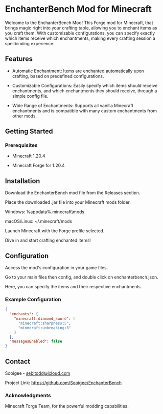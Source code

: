 # EnchanterBench Mod for Minecraft


Welcome to the EnchanterBench Mod! This Forge mod for Minecraft, that brings magic right into your crafting table, allowing you to enchant items as you craft them. With customizable configurations, you can specify exactly which items receive which enchantments, making every crafting session a spellbinding experience.

## Features

* Automatic Enchantment: Items are enchanted automatically upon crafting, based on predefined configurations.

* Customizable Configurations: Easily specify which items should receive enchantments, and which enchantments they should receive, through a simple config file.

* Wide Range of Enchantments: Supports all vanilla Minecraft enchantments and is compatible with many custom enchantments from other mods.


## Getting Started


### Prerequisites

* Minecraft 1.20.4

* Minecraft Forge for 1.20.4 


## Installation

Download the EnchanterBench mod file from the Releases section.

Place the downloaded .jar file into your Minecraft mods folder.

Windows: %appdata%\.minecraft\mods

macOS/Linux: ~/.minecraft/mods

Launch Minecraft with the Forge profile selected.

Dive in and start crafting enchanted items!

## Configuration

Access the mod's configuration in your game files.

Go to your main files then config, and double click on enchanterbench.json.

Here, you can specify the items and their respective enchantments.

### Example Configuration
```json
{
  "enchants": {
    "minecraft:diamond_sword": [
      "minecraft:sharpness:5",
      "minecraft:unbreaking:3"
    ]
  },
  "messagesEnabled": false
}
```
## Contact

Sooigee - sebitodd@icloud.com

Project Link: https://github.com/Sooigee/EnchanterBench

### Acknowledgments
Minecraft Forge Team, for the powerful modding capabilities.
